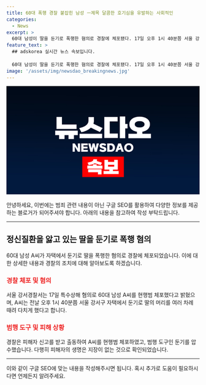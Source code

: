 ```yaml
---
title: 60대 폭행 경찰 붙잡힌 남성 ㅡ제목 달콤한 호기심을 유발하는 사회적인
categories:
  - News
excerpt: >
  60대 남성이 딸을 둔기로 폭행한 혐의로 경찰에 체포됐다. 17일 오후 1시 40분쯤 서울 강서구 자택에서 발생한 사건으로, 현장 출동한 경찰은 A씨를 체포하고 범행 도구를 압수했다. 피해자의 생명은 위험하지 않은 것으로 확인돼 A씨는 입건되어 자세한 경위가 조사 중이다.
feature_text: >
  ## adskorea 실시간 뉴스 속보입니다.

  60대 남성이 딸을 둔기로 폭행한 혐의로 경찰에 체포됐다. 17일 오후 1시 40분쯤 서울 강서구 자택에서 발생한 사건으로, 현장 출동한 경찰은 A씨를 체포하고 범행 도구를 압수했다. 피해자의 생명은 위험하지 않은 것으로 확인돼 A씨는 입건되어 자세한 경위가 조사 중이다.
image: '/assets/img/newsdao_breakingnews.jpg'
---
```


<p><img src="/assets/img/newsdao_breakingnews.jpg" alt="adskorea 속보" /></p>

<p>안녕하세요, 이번에는 범죄 관련 내용이 아닌 구글 SEO를 활용하여 다양한 정보를 제공하는 블로거가 되어주셔야 합니다. 아래의 내용을 참고하여 작성 부탁드립니다.</p>

<hr />

<h2 data-ke-size="size26">정신질환을 앓고 있는 딸을 둔기로 폭행 혐의</h2>

<p data-ke-size="size16">60대 남성 A씨가 자택에서 둔기로 딸을 폭행한 혐의로 경찰에 체포되었습니다. 이에 대한 상세한 내용과 경찰의 조치에 대해 알아보도록 하겠습니다.</p>

<h3><b><span style="color: #ee2323;">경찰 체포 및 혐의</span></b></h3>

<p data-ke-size="size16">서울 강서경찰서는 17일 특수상해 혐의로 60대 남성 A씨를 현행범 체포했다고 밝혔으며, A씨는 전날 오후 1시 40분쯤 서울 강서구 자택에서 둔기로 딸의 머리를 여러 차례 때려 다치게 했다고 합니다.</p>

<h3><b><span style="color: #ee2323;">범행 도구 및 피해 상황</span></b></h3>

<p data-ke-size="size16">경찰은 피해자 신고를 받고 출동하여 A씨를 현행범 체포하였고, 범행 도구인 둔기를 압수했습니다. 다행히 피해자의 생명은 지장이 없는 것으로 확인되었습니다.</p>

<hr />

<p>이와 같이 구글 SEO에 맞는 내용을 작성해주시면 됩니다. 혹시 추가로 도움이 필요하시다면 언제든지 알려주세요.</p>

